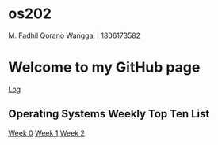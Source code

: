 # os202
M. Fadhil Qorano Wanggai | 1806173582

# Welcome to my GitHub page

[Log](https://anowanggai.github.io/os202/TXT/mylog.txt)

## Operating Systems Weekly Top Ten List

[Week 0](https://anowanggai.github.io/os202/w00)
[Week 1](https://anowanggai.github.io/os202/w01)
[Week 2](https://anowanggai.github.io/os202/w02)

